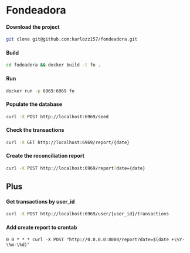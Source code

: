 # Fondeadora

#### Download the project
```bash
git clone git@github.com:karlozz157/fondeadora.git
```

#### Build 
```bash
cd fodeadora && docker build -t fo .
```

#### Run
```bash
docker run -p 6969:6969 fo
```

#### Populate the database
```bash
curl -X POST http://localhost:6969/seed
```

#### Check the transactions
```bash
curl -X GET http://localhost:6969/report/{date}
```

#### Create the reconciliation report
```bash
curl -X POST http://localhost:6969/report?date={date}
```

## Plus

#### Get transactions by user_id
```bash
curl -X POST http://localhost:6969/user/{user_id}/transactions
```

#### Add create report to crontab
```
0 0 * * * curl -X POST "http://0.0.0.0:8000/report?date=$(date +\%Y-\%m-\%d)" 
```
